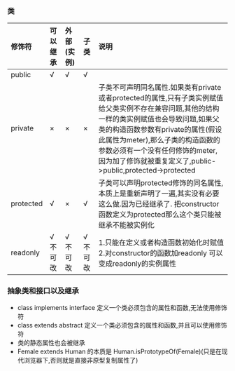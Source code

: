 ### 类
|修饰符|可以继承|外部(实例)|子类|说明
|:--|:--|:--|:--|:--|
|public|√|√|√||
|private|×|×|×|子类不可声明同名属性.如果类有private或者protected的属性,只有子类实例赋值给父类实例不存在兼容问题,其他的结构一样的类实例赋值也会导致问题,如果父类的构造函数参数有private的属性(假设此属性为meter),那么子类的构造函数的参数必须有一个没有任何修饰的meter,因为加了修饰就被重复定义了,public->public,protected->protected|
|protected|√|×|√|子类可以声明protected修饰的同名属性,本质上是重新声明了一遍,其实没有必要这么做.因为已经继承了. 把constructor函数定义为protected那么这个类只能被继承不能被实例化|
|readonly|√不可改|√不可改|√不可改|1.只能在定义或者构造函数初始化时赋值 2.对constructor的函数加readonly 可以变成readonly的实例属性|

### 抽象类和接口以及继承
 * class implements interface 定义一个类必须包含的属性和函数,无法使用修饰符
 * class extends abstract  定义一个类必须包含的属性和函数,并且可以使用修饰符
 * 类的静态属性也会被继承
 * Female extends Human 的本质是 Human.isPrototypeOf(Female)(只是在现代浏览器下,否则就是直接非原型复制属性了)
